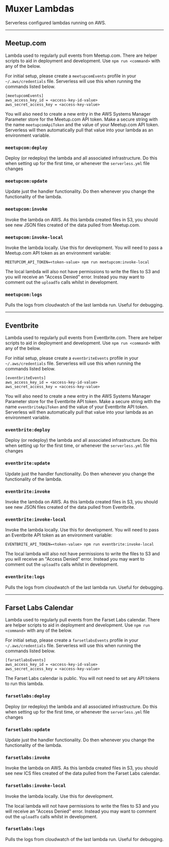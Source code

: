 # Muxer Lambdas

Serverless configured lambdas running on AWS.

---

## Meetup.com

Lambda used to regularly pull events from Meetup.com. There are helper scripts
to aid in deployment and development. Use `npm run <command>` with any of the
below.

For initial setup, please create a `meetupcomEvents` profile in your
`~/.aws/credentials` file. Serverless will use this when running the commands
listed below.

```
[meetupcomEvents]
aws_access_key_id = <access-key-id-value>
aws_secret_access_key = <access-key-value>
```

You will also need to create a new entry in the AWS Systems Manager Parameter
store for the Meetup.com API token. Make a secure string with the name
`meetupcomApiToken` and the value of your Meetup.com API token. Serverless will
then automatically pull that value into your lambda as an environment variable.

### `meetupcom:deploy`

Deploy (or redeploy) the lambda and all associated infrastructure. Do this
when setting up for the first time, or whenever the `serverless.yml` file
changes

### `meetupcom:update`

Update just the handler functionality. Do then whenever you change the
functionality of the lambda.

### `meetupcom:invoke`

Invoke the lambda on AWS. As this lambda created files in S3, you should see new
JSON files created of the data pulled from Meetup.com.

### `meetupcom:invoke-local`

Invoke the lambda locally. Use this for development. You will need to pass a
Meetup.com API token as an environment variable:

```
MEETUPCOM_API_TOKEN=<token-value> npm run meetupcom:invoke-local
```

The local lambda will also not have permissions to write the files to S3 and you
will receive an "Access Denied" error. Instead you may want to comment out the
`uploadTo` calls whilst in development.

### `meetupcom:logs`

Pulls the logs from cloudwatch of the last lambda run. Useful for debugging.

---

## Eventbrite

Lambda used to regularly pull events from Eventbrite.com. There are helper scripts
to aid in deployment and development. Use `npm run <command>` with any of the
below.

For initial setup, please create a `eventbriteEvents` profile in your
`~/.aws/credentials` file. Serverless will use this when running the commands
listed below.

```
[eventbriteEvents]
aws_access_key_id = <access-key-id-value>
aws_secret_access_key = <access-key-value>
```

You will also need to create a new entry in the AWS Systems Manager Parameter
store for the Eventbrite API token. Make a secure string with the name
`eventbriteApiToken` and the value of your Eventbrite API token. Serverless will
then automatically pull that value into your lambda as an environment variable.

### `eventbrite:deploy`

Deploy (or redeploy) the lambda and all associated infrastructure. Do this
when setting up for the first time, or whenever the `serverless.yml` file
changes

### `eventbrite:update`

Update just the handler functionality. Do then whenever you change the
functionality of the lambda.

### `eventbrite:invoke`

Invoke the lambda on AWS. As this lambda created files in S3, you should see new
JSON files created of the data pulled from Eventbrite.

### `eventbrite:invoke-local`

Invoke the lambda locally. Use this for development. You will need to pass an
Eventbrite API token as an environment variable:

```
EVENTBRITE_API_TOKEN=<token-value> npm run eventbrite:invoke-local
```

The local lambda will also not have permissions to write the files to S3 and you
will receive an "Access Denied" error. Instead you may want to comment out the
`uploadTo` calls whilst in development.

### `eventbrite:logs`

Pulls the logs from cloudwatch of the last lambda run. Useful for debugging.

---

## Farset Labs Calendar

Lambda used to regularly pull events from the Farset Labs calendar. There are
helper scripts to aid in deployment and development. Use `npm run <command>`
with any of the below.

For initial setup, please create a `farsetlabsEvents` profile in your
`~/.aws/credentials` file. Serverless will use this when running the commands
listed below.

```
[farsetlabsEvents]
aws_access_key_id = <access-key-id-value>
aws_secret_access_key = <access-key-value>
```

The Farset Labs calendar is public. You will not need to set any API tokens to
run this lambda.

### `farsetlabs:deploy`

Deploy (or redeploy) the lambda and all associated infrastructure. Do this
when setting up for the first time, or whenever the `serverless.yml` file
changes

### `farsetlabs:update`

Update just the handler functionality. Do then whenever you change the
functionality of the lambda.

### `farsetlabs:invoke`

Invoke the lambda on AWS. As this lambda created files in S3, you should see new
ICS files created of the data pulled from the Farset Labs calendar.

### `farsetlabs:invoke-local`

Invoke the lambda locally. Use this for development.

The local lambda will not have permissions to write the files to S3 and you
will receive an "Access Denied" error. Instead you may want to comment out the
`uploadTo` calls whilst in development.

### `farsetlabs:logs`

Pulls the logs from cloudwatch of the last lambda run. Useful for debugging.
